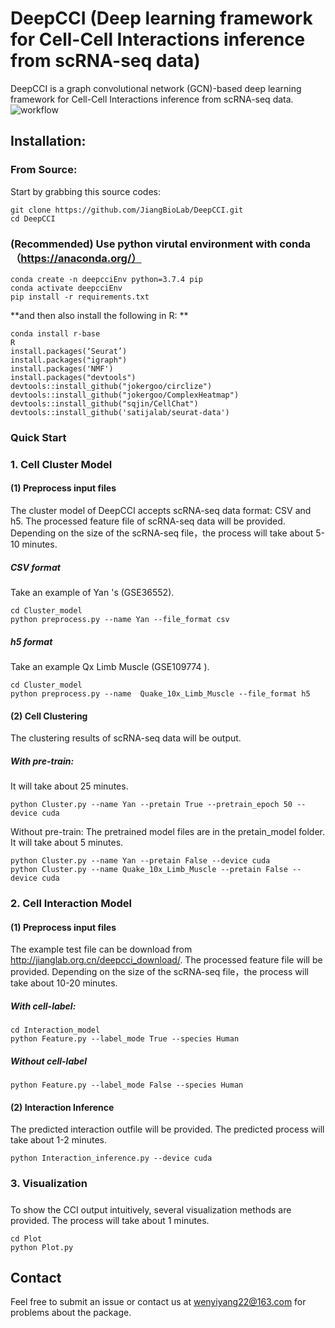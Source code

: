 # DeepCCI (Deep learning framework for Cell-Cell Interactions inference from scRNA-seq data)

DeepCCI is a graph convolutional network (GCN)-based deep learning framework for Cell-Cell Interactions inference from scRNA-seq data.
![workflow](https://user-images.githubusercontent.com/72069543/169433397-ff34dce1-717f-446e-8b0a-0e1b5ccf6da6.png)


## Installation:

### From Source:

Start by grabbing this source codes:

```
git clone https://github.com/JiangBioLab/DeepCCI.git
cd DeepCCI
```

###  (Recommended) Use python virutal environment with conda（https://anaconda.org/）

```
conda create -n deepcciEnv python=3.7.4 pip
conda activate deepcciEnv
pip install -r requirements.txt
```
**and then also install the following in R:
**
```
conda install r-base
R
install.packages(‘Seurat’)
install.packages("igraph")
install.packages('NMF')
install.packages("devtools")
devtools::install_github("jokergoo/circlize")
devtools::install_github("jokergoo/ComplexHeatmap")
devtools::install_github("sqjin/CellChat")
devtools::install_github('satijalab/seurat-data')

```

### 
### Quick Start

### 1. Cell Cluster Model

#### **(1) Preprocess input files**

The cluster model of DeepCCI accepts scRNA-seq data format: CSV and h5. The processed feature file of scRNA-seq data will be provided. Depending on the size of the scRNA-seq file，the process will take about 5-10 minutes.

##### CSV format

Take an example of Yan 's  (GSE36552). 

```
cd Cluster_model
python preprocess.py --name Yan --file_format csv
```

##### h5 format

Take an example Qx Limb Muscle (GSE109774 ).

```
cd Cluster_model
python preprocess.py --name  Quake_10x_Limb_Muscle --file_format h5
```

#### (2) Cell Clustering
The clustering results of scRNA-seq data will be output. 
##### With pre-train:
It will take about 25 minutes.
```
python Cluster.py --name Yan --pretain True --pretrain_epoch 50 --device cuda
```

Without pre-train:
The pretrained model files are in the pretain_model folder.
It will take about 5 minutes.
```
python Cluster.py --name Yan --pretain False --device cuda
python Cluster.py --name Quake_10x_Limb_Muscle --pretain False --device cuda
```

### 2. Cell Interaction Model

#### **(1) Preprocess input files**

The example test file can be download from  http://jianglab.org.cn/deepcci_download/.
The processed feature file will be provided. Depending on the size of the scRNA-seq file，the process will take about 10-20 minutes.

##### With cell-label:

```
cd Interaction_model
python Feature.py --label_mode True --species Human
```

##### Without cell-label

```
python Feature.py --label_mode False --species Human
```

#### (2) Interaction Inference
The predicted interaction outfile will be provided. The predicted process will take about 1-2 minutes.
```
python Interaction_inference.py --device cuda 
```

### 3. Visualization

#####
To show the CCI output intuitively, several visualization methods are provided. The process will take about 1 minutes.
```
cd Plot
python Plot.py
```

## Contact

Feel free to submit an issue or contact us at wenyiyang22@163.com for problems about the package.
